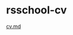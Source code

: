 # rsschool-cv
[cv.md](https://github.com/Sasha329/rsschool-cv/blob/bc91f4e717761e017995dbda0a48dadd452db0ae/cv.md)
